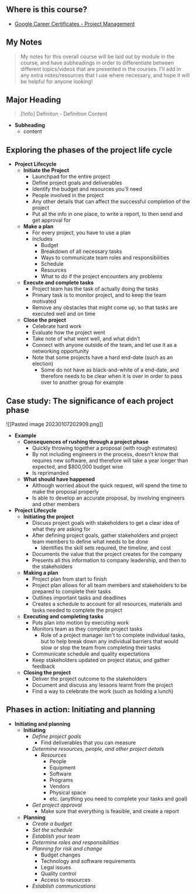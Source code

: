 ## Where is this course?
- [Google Career Certificates - Project Management](https://www.coursera.org/professional-certificates/google-project-management)

## My Notes
> My notes for this overall course will be laid out by module in the course, and have subheadings in order to differentiate between different topics/videos that are presented in the courses. I'll add in any extra notes/resources that I use where necessary, and hope it will be helpful for anyone looking!

## Major Heading

> [!info] Definiton - Definition
> Content

- **Subheading**
	- content

## Exploring the phases of the project life cycle
- **Project Lifecycle**
	- **Initiate the Project**
		- Launchpad for the entire project
		- Define project goals and deliverables
		- Identify the budget and resources you'll need
		- People involved in the project
		- Any other details that can affect the successful completion of the project
		- Put all the info in one place, to write a report, to then send and get approval for
	- **Make a plan**
		- For every project, you have to use a plan
		- Includes
			- Budget
			- Breakdown of all necessary tasks
			- Ways to communicate team roles and responsibilities
			- Schedule
			- Resources
			- What to do if the project encounters any problems
	- **Execute and complete tasks**
		- Project team has the task of actually doing the tasks
		- Primary task is to monitor project, and to keep the team motivated
		- Remove any obstacles that might come up, so that tasks are executed well and on time
	- **Close the project**
		- Celebrate hard work
		- Evaluate how the project went
		- Take note of what went well, and what didn't
		- Connect with anyone outside of the team, and let use it as a networking opportunity
		- Note that some projects have a hard end-date (such as an election)
			- Some do not have as black-and-white of a end-date, and therefore needs to be clear when it is over in order to pass over to another group for example

## Case study: The significance of each project phase
![[Pasted image 20230107202909.png]]
- **Example**
	- **Consequences of rushing through a project phase**
		- Quickly throwing together a proposal (with rough estimates)
		- By not including engineers in the process, doesn't know that requires new software, and therefore will take a year longer than expected, and $800,000 budget wise
		- Is reprimanded
	- **What should have happened**
		- Although worried about the quick request, will spend the time to make the proposal properly
		- Is able to develop an accurate proposal, by involving engineers and other members
- **Project Lifecycle**
	- **Initiating the project**
		- Discuss project goals with stakeholders to get a clear idea of what they are asking for
		- After defining project goals, gather stakeholders and project team members to define what needs to be done
			- Identifies the skill sets required, the timeline, and cost
		- Documents the value that the project creates for the company
		- Presents all this information to company leadership, and then to the stakeholders
	- **Making a plan**
		- Project plan from start to finish
		- Project plan allows for all team members and stakeholders to be prepared to complete their tasks
		- Outlines important tasks and deadlines
		- Creates a schedule to account for all resources, materials and tasks needed to complete the project
	- **Executing and completing tasks**
		- Puts plan into motion by executing work
		- Monitors team as they complete project tasks
			- Role of a project manager isn't to complete individual tasks, but to help break down any individual barriers that would slow or stop the team from completing their tasks
		- Communicate schedule and quality expectations
		- Keep stakeholders updated on project status, and gather feedback
	- **Closing the project**
		- Deliver the project outcome to the stakeholders
		- Document and discuss any lessons learnt from the project
		- Find a way to celebrate the work (such as holding a lunch)

## Phases in action: Initiating and planning
- **Initiating and planning**
	- **Initiating**
		- *Define project goals*
			- Find deliverables that you can measure
		- *Determine resources, people, and other project details*
			- *Resources*
				- People
				- Equipment
				- Software
				- Programs
				- Vendors
				- Physical space
				- etc. (anything you need to complete your tasks and goal)
		- *Get project approval*
			- Make sure that everything is feasible, and create a report
	- **Planning**
		- *Create a budget*
		- *Set the schedule*
		- *Establish your team*
		- *Determine roles and responsibilities*
		- *Planning for risk and change*
			- Budget changes
			- Technology and software requirements
			- Legal issues
			- Quality control
			- Access to resources
		- *Establish communications*